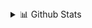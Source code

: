  <details>
<summary>📊 Github Stats</summary>

<p align="center"> <img src="https://github-readme-stats.vercel.app/api?username=umang9jain&show_icons=true&theme=gotham" alt="Ayushi Rawat | Stats" />

</details>
